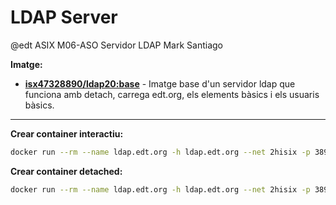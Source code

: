 # LDAP Server
@edt ASIX M06-ASO
Servidor LDAP
Mark Santiago

**Imatge:**

* **[isx47328890/ldap20:base]** - Imatge base d'un servidor ldap que funciona amb detach, carrega edt.org, els elements bàsics i els usuaris bàsics.

---

**Crear container interactiu:**
```bash
docker run --rm --name ldap.edt.org -h ldap.edt.org --net 2hisix -p 389:389 -it isx47328890/ldap20:base /bin/bash
```

**Crear container detached:**
```bash
docker run --rm --name ldap.edt.org -h ldap.edt.org --net 2hisix -p 389:389 -d isx47328890/ldap20:base
```

[isx47328890/ldap20:base]: https://hub.docker.com/layers/isx47328890/ldap20/base/images/sha256-9d72a93778654cb8eb0fcb28ad2deb1bb5e4667814e7b1d733e385cb898dcc9e?context=explore